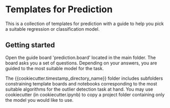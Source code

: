 # Templates for Prediction

This is a collection of templates for prediction with a guide to help you pick a suitable regression or classification model.

## Getting started

Open the guide board 'prediction.board' located in the main folder. The board asks you a set of questions. Depending on your answers, you are guided to the most suitable model for the task.

The {{cookiecutter.timestamp_directory_name}} folder includes subfolders constraining template boards and notebooks corresponding to the most suitable algorithms for the outlier detection task at hand. You may use cookiecutter (in cookiecutter.ipynb) to copy a project folder containing only the model you would like to use.